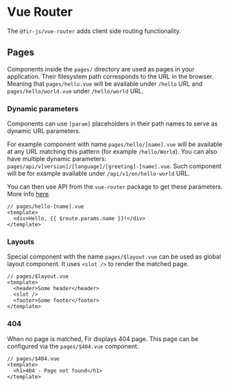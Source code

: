 # Vue Router

The `@fir-js/vue-router` adds client side routing functionality.

## Pages

Components inside the `pages/` directory are used as pages in your application. Their filesystem path corresponds to the URL in the browser. Meaning that `pages/hello.vue` will be available under `/hello` URL and `pages/hello/world.vue` under `/hello/world` URL.

### Dynamic parameters

Components can use `[param]` placeholders in their path names to serve as dynamic URL parameters.

For example component with name `pages/hello/[name].vue` will be available at any URL matching this pattern (for example `/hello/World`). You can also have multiple dynamic parameters: `pages/api/v[version]/[language]/[greeting]-[name].vue`. Such component will be for example available under `/api/v1/en/hello-world` URL.

You can then use API from the `vue-router` package to get these parameters. More info [here](https://next.router.vuejs.org/).

```vue
// pages/hello-[name].vue
<template>
  <div>Hello, {{ $route.params.name }}!</div>
</template>
```

### Layouts

Special component with the name `pages/$layout.vue` can be used as global layout component. It uses `<slot />` to render the matched page.

```vue
// pages/$layout.vue
<template>
  <header>Some header</header>
  <slot />
  <footer>Some footer</footer>
</template>
```

### 404

When no page is matched, Fir displays 404 page. This page can be configured via the `pages/$404.vue` component.

```vue
// pages/$404.vue
<template>
  <h1>404 - Page not found</h1>
</template>
```
